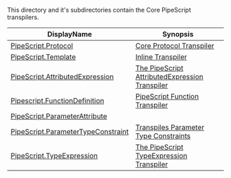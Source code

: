 This directory and it's subdirectories contain the Core PipeScript transpilers.


|DisplayName                                                                     |Synopsis                                                                                 |
|--------------------------------------------------------------------------------|-----------------------------------------------------------------------------------------|
|[PipeScript.Protocol](PipeScript.Protocol.psx.ps1)                              |[Core Protocol Transpiler](PipeScript.Protocol.psx.ps1)                                  |
|[PipeScript.Template](PipeScript.Template.psx.ps1)                              |[Inline Transpiler](PipeScript.Template.psx.ps1)                                         |
|[PipeScript.AttributedExpression](PipeScript.AttributedExpression.psx.ps1)      |[The PipeScript AttributedExpression Transpiler](PipeScript.AttributedExpression.psx.ps1)|
|[Pipescript.FunctionDefinition](Pipescript.FunctionDefinition.psx.ps1)          |[PipeScript Function Transpiler](Pipescript.FunctionDefinition.psx.ps1)                  |
|[PipeScript.ParameterAttribute](PipeScript.ParameterAttribute.psx.ps1)          |[](PipeScript.ParameterAttribute.psx.ps1)                                                |
|[PipeScript.ParameterTypeConstraint](PipeScript.ParameterTypeConstraint.psx.ps1)|[Transpiles Parameter Type Constraints](PipeScript.ParameterTypeConstraint.psx.ps1)      |
|[PipeScript.TypeExpression](PipeScript.TypeExpression.psx.ps1)                  |[The PipeScript TypeExpression Transpiler](PipeScript.TypeExpression.psx.ps1)            |



